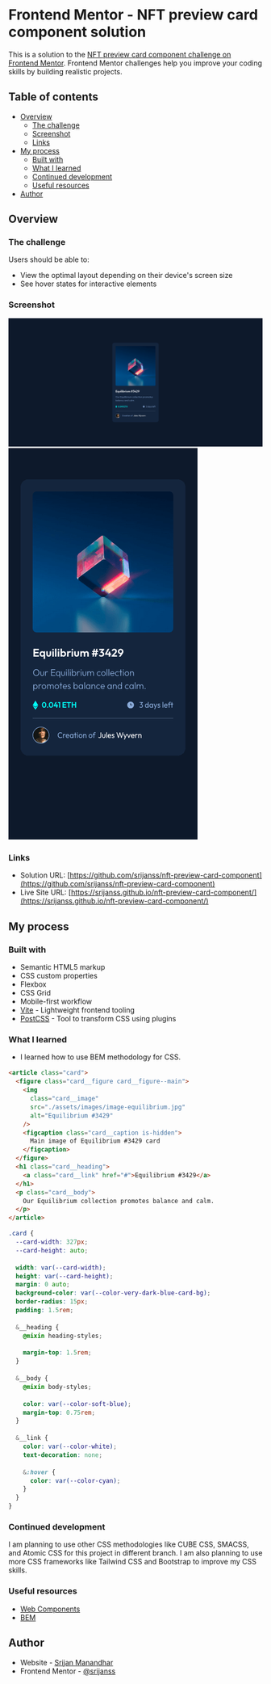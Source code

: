 # Frontend Mentor - NFT preview card component solution

This is a solution to the [NFT preview card component challenge on Frontend Mentor](https://www.frontendmentor.io/challenges/nft-preview-card-component-SbdUL_w0U). Frontend Mentor challenges help you improve your coding skills by building realistic projects.

## Table of contents

- [Overview](#overview)
  - [The challenge](#the-challenge)
  - [Screenshot](#screenshot)
  - [Links](#links)
- [My process](#my-process)
  - [Built with](#built-with)
  - [What I learned](#what-i-learned)
  - [Continued development](#continued-development)
  - [Useful resources](#useful-resources)
- [Author](#author)

## Overview

### The challenge

Users should be able to:

- View the optimal layout depending on their device's screen size
- See hover states for interactive elements

### Screenshot

![](./assets/images/desktop-screenshot.png)
![](./assets/images/mobile-screenshot.png)

### Links

- Solution URL: [https://github.com/srijanss/nft-preview-card-component](https://github.com/srijanss/nft-preview-card-component)
- Live Site URL: [https://srijanss.github.io/nft-preview-card-component/](https://srijanss.github.io/nft-preview-card-component/)

## My process

### Built with

- Semantic HTML5 markup
- CSS custom properties
- Flexbox
- CSS Grid
- Mobile-first workflow
- [Vite](https://vitejs.dev/) - Lightweight frontend tooling
- [PostCSS](https://postcss.org/) - Tool to transform CSS using plugins

### What I learned

- I learned how to use BEM methodology for CSS.

```html
<article class="card">
  <figure class="card__figure card__figure--main">
    <img
      class="card__image"
      src="./assets/images/image-equilibrium.jpg"
      alt="Equilibrium #3429"
    />
    <figcaption class="card__caption is-hidden">
      Main image of Equilibrium #3429 card
    </figcaption>
  </figure>
  <h1 class="card__heading">
    <a class="card__link" href="#">Equilibrium #3429</a>
  </h1>
  <p class="card__body">
    Our Equilibrium collection promotes balance and calm.
  </p>
</article>
```

```css
.card {
  --card-width: 327px;
  --card-height: auto;

  width: var(--card-width);
  height: var(--card-height);
  margin: 0 auto;
  background-color: var(--color-very-dark-blue-card-bg);
  border-radius: 15px;
  padding: 1.5rem;

  &__heading {
    @mixin heading-styles;

    margin-top: 1.5rem;
  }

  &__body {
    @mixin body-styles;

    color: var(--color-soft-blue);
    margin-top: 0.75rem;
  }

  &__link {
    color: var(--color-white);
    text-decoration: none;

    &:hover {
      color: var(--color-cyan);
    }
  }
}
```

### Continued development

I am planning to use other CSS methodologies like CUBE CSS, SMACSS, and Atomic CSS for this project in different branch. I am also planning to use more CSS frameworks like Tailwind CSS and Bootstrap to improve my CSS skills.

### Useful resources

- [Web Components](https://developer.mozilla.org/en-US/docs/Web/API/Web_components/Using_custom_elements)
- [BEM](https://en.bem.info/methodology/)

## Author

- Website - [Srijan Manandhar](https://github.com/srijanss)
- Frontend Mentor - [@srijanss](https://www.frontendmentor.io/profile/srijanss)
